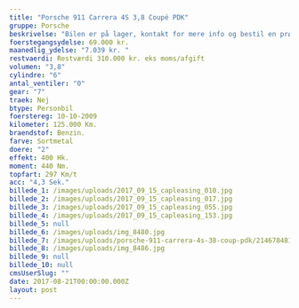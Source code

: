 ```yaml
---
title: "Porsche 911 Carrera 4S 3,8 Coupé PDK"
gruppe: Porsche
beskrivelse: "Bilen er på lager, kontakt for mere info og bestil en prøvetur.\n\n - Fri km. \n\n - Klar til levering.\n\n - Mulighed for mekaniskgaranti.\n\n  ✔ Ingen km-begrænsning: Kør så meget du vil i hele perioden.\n\n ✔ Garantiforsikring tilbydes: Ingen uventede værksteds regninger.\n\n ✔ Mulighed for billig forsikring \n\n ✔ Vaskekort til Cirkel K: Vask bilen i hele landet hos Cirkel K.\n\n ✔ Skal vi hjælpe dig med at finde drømmebilen, tilbyder vi Danmarks bedste leasingpakker.\n\n"
foerstegangsydelse: 69.000 kr.
maanedlig_ydelse: "7.039 kr. "
restvaerdi: Restværdi 310.000 kr. eks moms/afgift
volumen: "3,8"
cylindre: "6"
antal_ventiler: "0"
gear: "7"
traek: Nej
btype: Personbil
foerstereg: 10-10-2009
kilometer: 125.000 Km.
braendstof: Benzin.
farve: Sortmetal
doere: "2"
effekt: 400 Hk.
moment: 440 Nm.
topfart: 297 Km/t
acc: "4,3 Sek."
billede_1: /images/uploads/2017_09_15_capleasing_010.jpg
billede_2: /images/uploads/2017_09_15_capleasing_017.jpg
billede_3: /images/uploads/2017_09_15_capleasing_055.jpg
billede_4: /images/uploads/2017_09_15_capleasing_153.jpg
billede_5: null
billede_6: /images/uploads/img_8480.jpg
billede_7: /images/uploads/porsche-911-carrera-4s-38-coup-pdk/2146784816_6.jpg
billede_8: /images/uploads/img_8486.jpg
billede_9: null
billede_10: null
cmsUserSlug: ""
date: 2017-08-21T00:00:00.000Z
layout: post
---
```


